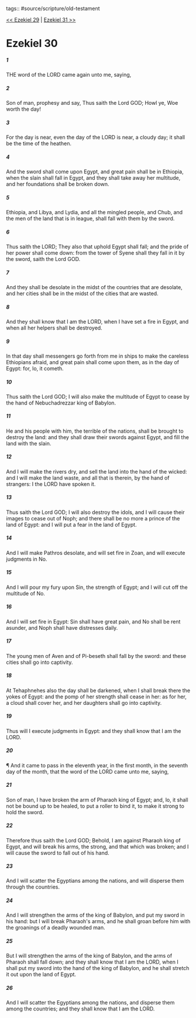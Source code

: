 tags:: #source/scripture/old-testament

[<< Ezekiel 29](/old-testament/26_Ezekiel/Ezekiel_29.md) | [Ezekiel 31 >>](/old-testament/26_Ezekiel/Ezekiel_31.md)

# Ezekiel 30

##### 1

THE word of the LORD came again unto me, saying,

##### 2

Son of man, prophesy and say, Thus saith the Lord GOD; Howl ye, Woe worth the day!

##### 3

For the day is near, even the day of the LORD is near, a cloudy day; it shall be the time of the heathen.

##### 4

And the sword shall come upon Egypt, and great pain shall be in Ethiopia, when the slain shall fall in Egypt, and they shall take away her multitude, and her foundations shall be broken down.

##### 5

Ethiopia, and Libya, and Lydia, and all the mingled people, and Chub, and the men of the land that is in league, shall fall with them by the sword.

##### 6

Thus saith the LORD; They also that uphold Egypt shall fall; and the pride of her power shall come down: from the tower of Syene shall they fall in it by the sword, saith the Lord GOD.

##### 7

And they shall be desolate in the midst of the countries that are desolate, and her cities shall be in the midst of the cities that are wasted.

##### 8

And they shall know that I am the LORD, when I have set a fire in Egypt, and when all her helpers shall be destroyed.

##### 9

In that day shall messengers go forth from me in ships to make the careless Ethiopians afraid, and great pain shall come upon them, as in the day of Egypt: for, lo, it cometh.

##### 10

Thus saith the Lord GOD; I will also make the multitude of Egypt to cease by the hand of Nebuchadrezzar king of Babylon.

##### 11

He and his people with him, the terrible of the nations, shall be brought to destroy the land: and they shall draw their swords against Egypt, and fill the land with the slain.

##### 12

And I will make the rivers dry, and sell the land into the hand of the wicked: and I will make the land waste, and all that is therein, by the hand of strangers: I the LORD have spoken it.

##### 13

Thus saith the Lord GOD; I will also destroy the idols, and I will cause their images to cease out of Noph; and there shall be no more a prince of the land of Egypt: and I will put a fear in the land of Egypt.

##### 14

And I will make Pathros desolate, and will set fire in Zoan, and will execute judgments in No.

##### 15

And I will pour my fury upon Sin, the strength of Egypt; and I will cut off the multitude of No.

##### 16

And I will set fire in Egypt: Sin shall have great pain, and No shall be rent asunder, and Noph shall have distresses daily.

##### 17

The young men of Aven and of Pi-beseth shall fall by the sword: and these cities shall go into captivity.

##### 18

At Tehaphnehes also the day shall be darkened, when I shall break there the yokes of Egypt: and the pomp of her strength shall cease in her: as for her, a cloud shall cover her, and her daughters shall go into captivity.

##### 19

Thus will I execute judgments in Egypt: and they shall know that I am the LORD.

##### 20

¶ And it came to pass in the eleventh year, in the first month, in the seventh day of the month, that the word of the LORD came unto me, saying,

##### 21

Son of man, I have broken the arm of Pharaoh king of Egypt; and, lo, it shall not be bound up to be healed, to put a roller to bind it, to make it strong to hold the sword.

##### 22

Therefore thus saith the Lord GOD; Behold, I am against Pharaoh king of Egypt, and will break his arms, the strong, and that which was broken; and I will cause the sword to fall out of his hand.

##### 23

And I will scatter the Egyptians among the nations, and will disperse them through the countries.

##### 24

And I will strengthen the arms of the king of Babylon, and put my sword in his hand: but I will break Pharaoh's arms, and he shall groan before him with the groanings of a deadly wounded man.

##### 25

But I will strengthen the arms of the king of Babylon, and the arms of Pharaoh shall fall down; and they shall know that I am the LORD, when I shall put my sword into the hand of the king of Babylon, and he shall stretch it out upon the land of Egypt.

##### 26

And I will scatter the Egyptians among the nations, and disperse them among the countries; and they shall know that I am the LORD.
